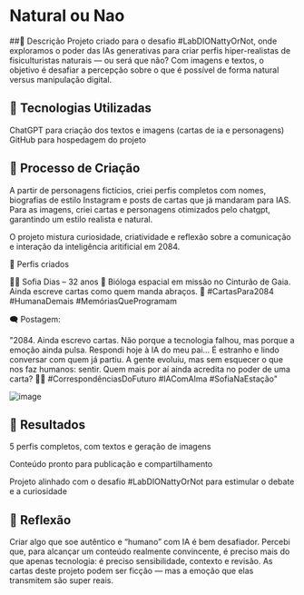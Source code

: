 # Natural ou Nao

##📒 Descrição
Projeto criado para o desafio #LabDIONattyOrNot, onde exploramos o poder das IAs generativas para criar perfis hiper-realistas de fisiculturistas naturais — ou será que não? Com imagens e textos, o objetivo é desafiar a percepção sobre o que é possível de forma natural versus manipulação digital.

## 🤖 Tecnologias Utilizadas 

ChatGPT para criação dos textos e imagens (cartas de ia e personagens)
GitHub para hospedagem do projeto

## 🧐 Processo de Criação

A partir de personagens fictícios, criei perfis completos com nomes, biografias de estilo Instagram e posts de cartas que já mandaram para IAS. Para as imagens, criei cartas e personagens otimizados pelo chatgpt, garantindo um estilo realista e natural.

O projeto mistura curiosidade, criatividade e reflexão sobre a comunicação e interação da inteligência aritificial em 2084.

📸 Perfis criados

👩‍🚀 Sofia Dias – 32 anos
🧬 Bióloga espacial em missão no Cinturão de Gaia. Ainda escreve cartas como quem manda abraços.
📡 #CartasPara2084 #HumanaDemais #MemóriasQueProgramam

🗨️ Postagem:

"2084. Ainda escrevo cartas. Não porque a tecnologia falhou, mas porque a emoção ainda pulsa.
Respondi hoje à IA do meu pai… É estranho e lindo conversar com quem já partiu.
A gente evoluiu, mas sem esquecer o que nos faz humanos: sentir.
Quem mais por aí ainda acredita no poder de uma carta? 📝💫
#CorrespondênciasDoFuturo #IAComAlma #SofiaNaEstação"

![image](https://github.com/user-attachments/assets/ac80bf9e-ab2f-40bb-b508-a572e4e7c77b?raw=true)

























## 🚀 Resultados

5 perfis completos, com textos e geração de imagens

Conteúdo pronto para publicação e compartilhamento

Projeto alinhado com o desafio #LabDIONattyOrNot para estimular o debate e a curiosidade

## 💭 Reflexão

Criar algo que soe autêntico e “humano” com IA é bem desafiador. Percebi que, para alcançar um conteúdo realmente convincente, é preciso mais do que apenas tecnologia: é preciso sensibilidade, contexto e revisão. As cartas deste projeto podem ser ficção — mas a emoção que elas transmitem são super reais.
